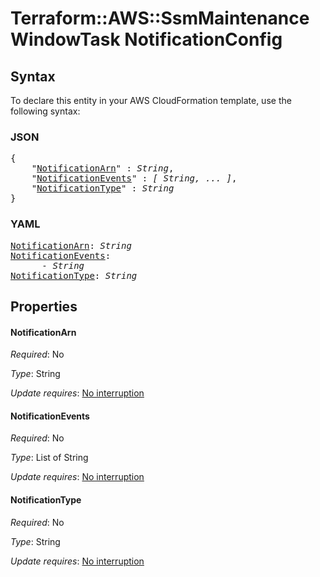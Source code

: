 # Terraform::AWS::SsmMaintenanceWindowTask NotificationConfig

## Syntax

To declare this entity in your AWS CloudFormation template, use the following syntax:

### JSON

<pre>
{
    "<a href="#notificationarn" title="NotificationArn">NotificationArn</a>" : <i>String</i>,
    "<a href="#notificationevents" title="NotificationEvents">NotificationEvents</a>" : <i>[ String, ... ]</i>,
    "<a href="#notificationtype" title="NotificationType">NotificationType</a>" : <i>String</i>
}
</pre>

### YAML

<pre>
<a href="#notificationarn" title="NotificationArn">NotificationArn</a>: <i>String</i>
<a href="#notificationevents" title="NotificationEvents">NotificationEvents</a>: <i>
      - String</i>
<a href="#notificationtype" title="NotificationType">NotificationType</a>: <i>String</i>
</pre>

## Properties

#### NotificationArn

_Required_: No

_Type_: String

_Update requires_: [No interruption](https://docs.aws.amazon.com/AWSCloudFormation/latest/UserGuide/using-cfn-updating-stacks-update-behaviors.html#update-no-interrupt)

#### NotificationEvents

_Required_: No

_Type_: List of String

_Update requires_: [No interruption](https://docs.aws.amazon.com/AWSCloudFormation/latest/UserGuide/using-cfn-updating-stacks-update-behaviors.html#update-no-interrupt)

#### NotificationType

_Required_: No

_Type_: String

_Update requires_: [No interruption](https://docs.aws.amazon.com/AWSCloudFormation/latest/UserGuide/using-cfn-updating-stacks-update-behaviors.html#update-no-interrupt)

